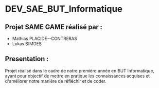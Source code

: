 # DEV_SAE_BUT_Informatique
## Projet SAME GAME réalisé par :
 - Mathias PLACIDE--CONTRERAS
 - Lukas SIMOES
## Presentation : 
Projet réalisé dans le cadre de notre première année en BUT Informatique, ayant pour objectif de mettre en pratique les connaissances acquises et d'améliorer notre manière de réfléchir et de coder.
